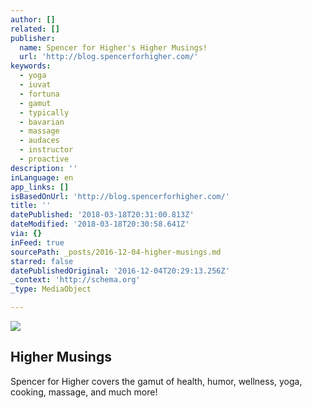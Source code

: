 ```yaml
---
author: []
related: []
publisher:
  name: Spencer for Higher's Higher Musings!
  url: 'http://blog.spencerforhigher.com/'
keywords:
  - yoga
  - iuvat
  - fortuna
  - gamut
  - typically
  - bavarian
  - massage
  - audaces
  - instructor
  - proactive
description: ''
inLanguage: en
app_links: []
isBasedOnUrl: 'http://blog.spencerforhigher.com/'
title: ''
datePublished: '2018-03-18T20:31:00.813Z'
dateModified: '2018-03-18T20:30:58.641Z'
via: {}
inFeed: true
sourcePath: _posts/2016-12-04-higher-musings.md
starred: false
datePublishedOriginal: '2016-12-04T20:29:13.256Z'
_context: 'http://schema.org'
_type: MediaObject

---
```

![](https://imgflo.herokuapp.com/graph/2b2431f8e7ba7b0/dcc991c733a0c2b5f312c43406dc4d45/croprotate.jpg?cropheight=3262&cropwidth=4912&degrees=0&input=https%3A%2F%2Fthe-grid-user-content.s3-us-west-2.amazonaws.com%2F8e76b5b4-0ca3-4e61-b4aa-a6b214b8769b.jpg&x=0&y=0)

<article style=""><h1>Higher Musings</h1><p>Spencer for Higher covers the gamut of health, humor, wellness, yoga, cooking, massage, and much more!</p></article>